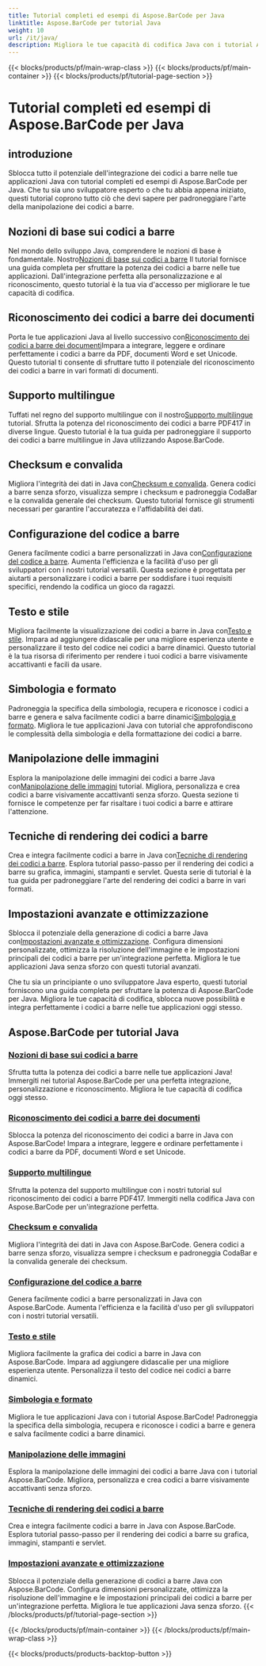```yaml
---
title: Tutorial completi ed esempi di Aspose.BarCode per Java
linktitle: Aspose.BarCode per tutorial Java
weight: 10
url: /it/java/
description: Migliora le tue capacità di codifica Java con i tutorial Aspose.BarCode. Ottieni integrazione, personalizzazione e riconoscimento perfetti. Immergiti oggi stesso nella potenza dei codici a barre.
---
```


{{< blocks/products/pf/main-wrap-class >}}
{{< blocks/products/pf/main-container >}}
{{< blocks/products/pf/tutorial-page-section >}}

# Tutorial completi ed esempi di Aspose.BarCode per Java

## introduzione

Sblocca tutto il potenziale dell'integrazione dei codici a barre nelle tue applicazioni Java con tutorial completi ed esempi di Aspose.BarCode per Java. Che tu sia uno sviluppatore esperto o che tu abbia appena iniziato, questi tutorial coprono tutto ciò che devi sapere per padroneggiare l'arte della manipolazione dei codici a barre.

## Nozioni di base sui codici a barre

 Nel mondo dello sviluppo Java, comprendere le nozioni di base è fondamentale. Nostro[Nozioni di base sui codici a barre](./barcode-basics/) Il tutorial fornisce una guida completa per sfruttare la potenza dei codici a barre nelle tue applicazioni. Dall'integrazione perfetta alla personalizzazione e al riconoscimento, questo tutorial è la tua via d'accesso per migliorare le tue capacità di codifica.

## Riconoscimento dei codici a barre dei documenti

 Porta le tue applicazioni Java al livello successivo con[Riconoscimento dei codici a barre dei documenti](./document-barcode-recognition/)Impara a integrare, leggere e ordinare perfettamente i codici a barre da PDF, documenti Word e set Unicode. Questo tutorial ti consente di sfruttare tutto il potenziale del riconoscimento dei codici a barre in vari formati di documenti.

## Supporto multilingue

 Tuffati nel regno del supporto multilingue con il nostro[Supporto multilingue](./multilingual-support/) tutorial. Sfrutta la potenza del riconoscimento dei codici a barre PDF417 in diverse lingue. Questo tutorial è la tua guida per padroneggiare il supporto dei codici a barre multilingue in Java utilizzando Aspose.BarCode.

## Checksum e convalida

 Migliora l'integrità dei dati in Java con[Checksum e convalida](./checksum-and-validation/). Genera codici a barre senza sforzo, visualizza sempre i checksum e padroneggia CodaBar e la convalida generale dei checksum. Questo tutorial fornisce gli strumenti necessari per garantire l'accuratezza e l'affidabilità dei dati.

## Configurazione del codice a barre

 Genera facilmente codici a barre personalizzati in Java con[Configurazione del codice a barre](./barcode-configuration/). Aumenta l'efficienza e la facilità d'uso per gli sviluppatori con i nostri tutorial versatili. Questa sezione è progettata per aiutarti a personalizzare i codici a barre per soddisfare i tuoi requisiti specifici, rendendo la codifica un gioco da ragazzi.

## Testo e stile

Migliora facilmente la visualizzazione dei codici a barre in Java con[Testo e stile](./text-and-styling/). Impara ad aggiungere didascalie per una migliore esperienza utente e personalizzare il testo del codice nei codici a barre dinamici. Questo tutorial è la tua risorsa di riferimento per rendere i tuoi codici a barre visivamente accattivanti e facili da usare.

## Simbologia e formato

 Padroneggia la specifica della simbologia, recupera e riconosce i codici a barre e genera e salva facilmente codici a barre dinamici[Simbologia e formato](./symbology-and-format/). Migliora le tue applicazioni Java con tutorial che approfondiscono le complessità della simbologia e della formattazione dei codici a barre.

## Manipolazione delle immagini

 Esplora la manipolazione delle immagini dei codici a barre Java con[Manipolazione delle immagini](./image-manipulation/) tutorial. Migliora, personalizza e crea codici a barre visivamente accattivanti senza sforzo. Questa sezione ti fornisce le competenze per far risaltare i tuoi codici a barre e attirare l'attenzione.

## Tecniche di rendering dei codici a barre

 Crea e integra facilmente codici a barre in Java con[Tecniche di rendering dei codici a barre](./barcode-rendering-techniques/). Esplora tutorial passo-passo per il rendering dei codici a barre su grafica, immagini, stampanti e servlet. Questa serie di tutorial è la tua guida per padroneggiare l'arte del rendering dei codici a barre in vari formati.

## Impostazioni avanzate e ottimizzazione

Sblocca il potenziale della generazione di codici a barre Java con[Impostazioni avanzate e ottimizzazione](./advanced-settings-and-optimization/). Configura dimensioni personalizzate, ottimizza la risoluzione dell'immagine e le impostazioni principali dei codici a barre per un'integrazione perfetta. Migliora le tue applicazioni Java senza sforzo con questi tutorial avanzati.

Che tu sia un principiante o uno sviluppatore Java esperto, questi tutorial forniscono una guida completa per sfruttare la potenza di Aspose.BarCode per Java. Migliora le tue capacità di codifica, sblocca nuove possibilità e integra perfettamente i codici a barre nelle tue applicazioni oggi stesso.

##  Aspose.BarCode per tutorial Java
### [Nozioni di base sui codici a barre](./barcode-basics/)
Sfrutta tutta la potenza dei codici a barre nelle tue applicazioni Java! Immergiti nei tutorial Aspose.BarCode per una perfetta integrazione, personalizzazione e riconoscimento. Migliora le tue capacità di codifica oggi stesso.
### [Riconoscimento dei codici a barre dei documenti](./document-barcode-recognition/)
Sblocca la potenza del riconoscimento dei codici a barre in Java con Aspose.BarCode! Impara a integrare, leggere e ordinare perfettamente i codici a barre da PDF, documenti Word e set Unicode.
### [Supporto multilingue](./multilingual-support/)
Sfrutta la potenza del supporto multilingue con i nostri tutorial sul riconoscimento dei codici a barre PDF417. Immergiti nella codifica Java con Aspose.BarCode per un'integrazione perfetta.
### [Checksum e convalida](./checksum-and-validation/)
Migliora l'integrità dei dati in Java con Aspose.BarCode. Genera codici a barre senza sforzo, visualizza sempre i checksum e padroneggia CodaBar e la convalida generale dei checksum. 
### [Configurazione del codice a barre](./barcode-configuration/)
Genera facilmente codici a barre personalizzati in Java con Aspose.BarCode. Aumenta l'efficienza e la facilità d'uso per gli sviluppatori con i nostri tutorial versatili.
### [Testo e stile](./text-and-styling/)
Migliora facilmente la grafica dei codici a barre in Java con Aspose.BarCode. Impara ad aggiungere didascalie per una migliore esperienza utente. Personalizza il testo del codice nei codici a barre dinamici.
### [Simbologia e formato](./symbology-and-format/)
Migliora le tue applicazioni Java con i tutorial Aspose.BarCode! Padroneggia la specifica della simbologia, recupera e riconosce i codici a barre e genera e salva facilmente codici a barre dinamici.
### [Manipolazione delle immagini](./image-manipulation/)
Esplora la manipolazione delle immagini dei codici a barre Java con i tutorial Aspose.BarCode. Migliora, personalizza e crea codici a barre visivamente accattivanti senza sforzo.
### [Tecniche di rendering dei codici a barre](./barcode-rendering-techniques/)
Crea e integra facilmente codici a barre in Java con Aspose.BarCode. Esplora tutorial passo-passo per il rendering dei codici a barre su grafica, immagini, stampanti e servlet.
### [Impostazioni avanzate e ottimizzazione](./advanced-settings-and-optimization/)
Sblocca il potenziale della generazione di codici a barre Java con Aspose.BarCode. Configura dimensioni personalizzate, ottimizza la risoluzione dell'immagine e le impostazioni principali dei codici a barre per un'integrazione perfetta. Migliora le tue applicazioni Java senza sforzo.
{{< /blocks/products/pf/tutorial-page-section >}}

{{< /blocks/products/pf/main-container >}}
{{< /blocks/products/pf/main-wrap-class >}}

{{< blocks/products/products-backtop-button >}}
